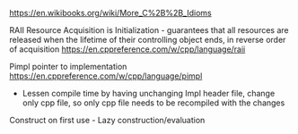 https://en.wikibooks.org/wiki/More_C%2B%2B_Idioms

RAII Resource Acquisition is Initialization - guarantees that all resources are released when the lifetime of their controlling object ends, in reverse order of acquisition
https://en.cppreference.com/w/cpp/language/raii

Pimpl pointer to implementation https://en.cppreference.com/w/cpp/language/pimpl
- Lessen compile time by having unchanging Impl header file, change only cpp file, so only cpp file needs to be recompiled with the changes

Construct on first use - Lazy construction/evaluation
